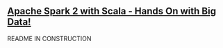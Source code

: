 [Apache Spark 2 with Scala - Hands On with Big Data!](https://www.udemy.com/apache-spark-with-scala-hands-on-with-big-data/)
-----------------------

README IN CONSTRUCTION